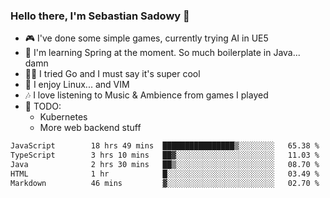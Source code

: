 ### Hello there, I'm Sebastian Sadowy 👋

 - 🎮 I've done some simple games, currently trying AI in UE5
 - 🍃 I'm learning Spring at the moment. So much boilerplate in Java... damn 
 - 🏃‍♀️ I tried Go and I must say it's super cool
 - 🐧 I enjoy Linux... and VIM
 - 🎶 I love listening to Music & Ambience from games I played
 - 🌱 TODO:
   * Kubernetes
   * More web backend stuff
<!--START_SECTION:waka-->

```txt
JavaScript        18 hrs 49 mins  ████████████████▒░░░░░░░░   65.38 %
TypeScript        3 hrs 10 mins   ██▓░░░░░░░░░░░░░░░░░░░░░░   11.03 %
Java              2 hrs 30 mins   ██▒░░░░░░░░░░░░░░░░░░░░░░   08.70 %
HTML              1 hr            █░░░░░░░░░░░░░░░░░░░░░░░░   03.49 %
Markdown          46 mins         ▓░░░░░░░░░░░░░░░░░░░░░░░░   02.70 %
```

<!--END_SECTION:waka-->
